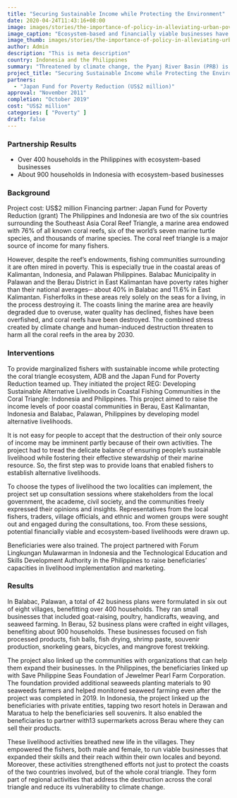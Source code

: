 ```yaml
---
title: "Securing Sustainable Income while Protecting the Environment"
date: 2020-04-24T11:43:16+08:00
image: images/stories/the-importance-of-policy-in-alleviating-urban-poverty.jpg
image_caption: "Ecosystem-based and financially viable businesses have increased the incomes of fisherfolks in two coastal communities in Palawan, Philippines and East Kalimantan, Indonesia."
image_thumb: images/stories/the-importance-of-policy-in-alleviating-urban-poverty-th.jpg
author: Admin
description: "This is meta description"
country: Indonesia and the Philippines
summary: "Threatened by climate change, the Pyanj River Basin (PRB) is now the center of climate-proofing activities, thanks to a collaborative project by ADB and the Japan Fund for Poverty Reduction."
project_title: "Securing Sustainable Income while Protecting the Environment"
partners: 
  - "Japan Fund for Poverty Reduction (US$2 million)"
approval: "November 2011"
completion: "October 2019"
cost: "US$2 million"
categories: [ "Poverty​" ]
draft: false
---
```


### Partnership Results

<ul class="dr-results">
  <li><i class="icon-check-circle"></i> Over 400 households in the Philippines with ecosystem-based businesses</li>
  <li><i class="icon-check-circle"></i> About 900 households in Indonesia with ecosystem-based businesses</li>
</ul>

### Background
Project cost: US$2 million
Financing partner: Japan Fund for Poverty Reduction (grant)
The Philippines and Indonesia  are two of the six countries surrounding the Southeast Asia Coral Reef Triangle, a marine area endowed with 76% of all known coral reefs, six of the world’s seven marine turtle species, and thousands of marine species. The coral reef triangle is a major source of income for many fishers.

However, despite the reef’s endowments, fishing communities surrounding it are often mired in poverty. This is especially true in the coastal areas of Kalimantan, Indonesia, and Palawan Philippines. Balabac Municipality in Palawan and the Berau District in East Kalimantan have poverty rates higher than their national averages─ about 40%   in Balabac and 11.6% in East Kalimantan.  Fisherfolks in these areas rely solely on the seas for a living, in the process destroying it. The coasts lining the marine area are heavily degraded due to overuse, water quality has declined, fishes have been overfished, and coral reefs have been destroyed. The combined stress created by climate change and human-induced destruction threaten to harm all the coral reefs in the area by 2030. 

### Interventions

To provide marginalized fishers with sustainable income while protecting the coral triangle ecosystem, ADB and the Japan Fund for Poverty Reduction teamed up. They initiated the project REG: Developing Sustainable Alternative Livelihoods in Coastal Fishing Communities in the Coral Triangle: Indonesia and Philippines. This project aimed to raise the income levels of poor coastal communities in Berau, East Kalimantan, Indonesia and Balabac, Palawan, Philippines by developing model alternative livelihoods.

It is not easy for people to accept that the destruction of their only source of income may be imminent partly because of their own activities. The project had to tread the delicate balance of ensuring people’s sustainable livelihood while fostering their effective stewardship of their marine resource. So, the first step was to provide loans that enabled fishers to establish alternative livelihoods. 

To choose the types of livelihood the two localities can implement, the project set up consultation sessions where stakeholders from the local government, the academe, civil society, and the communities freely expressed their opinions and insights. Representatives from the local fishers, traders, village officials, and ethnic and women groups were sought out and engaged during the consultations, too. From these sessions, potential financially viable and ecosystem-based livelihoods were drawn up. 

Beneficiaries were also trained. The project partnered with Forum Lingkungan Mulawarman in Indonesia and the Technological Education and Skills Development Authority in the Philippines to raise beneficiaries’ capacities in livelihood implementation and marketing. 

### Results

In Balabac, Palawan, a total of 42 business plans were formulated in six out of eight villages, benefitting over 400 households. They ran small businesses that included goat-raising, poultry, handicrafts, weaving, and seaweed farming. In Berau, 52 business plans were crafted in eight villages, benefiting about 900 households. These businesses focused on fish processed products, fish balls, fish drying, shrimp paste, souvenir production, snorkeling gears, bicycles, and mangrove forest trekking. 

The project also linked up the communities with organizations that can help them expand their businesses. In the Philippines, the beneficiaries linked up with Save Philippine Seas Foundation of Jewelmer Pearl Farm Corporation. The foundation provided additional seaweeds planting materials to 90 seaweeds farmers and helped monitored seaweed farming even after the project was completed in 2019. In Indonesia, the project linked up the beneficiaries with private entities, tapping two resort hotels in Derawan and Maratua to help the beneficiaries sell souvenirs. It also enabled the beneficiaries to partner with13 supermarkets across Berau where they can sell their products. 

These livelihood activities breathed new life in the villages. They empowered the fishers, both male and female, to run viable businesses that expanded their skills and their reach within their own locales and beyond. Moreover, these activities strengthened efforts not just to protect the coasts of the two countries involved, but of the whole coral triangle. They form part of regional activities that address the destruction across the coral triangle and reduce its vulnerability to climate change. 
